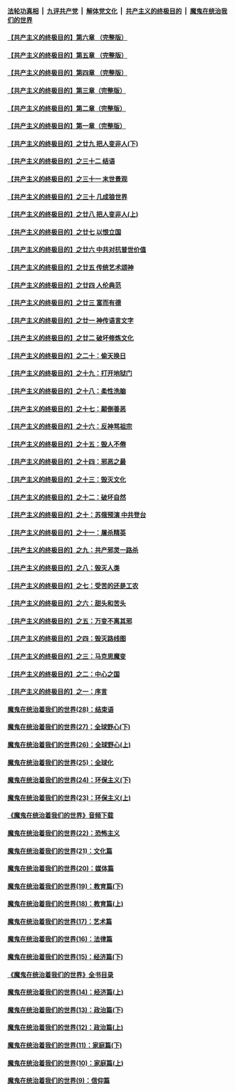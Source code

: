 ####  [法轮功真相](../../../../basic/blob/master/README.md?t=12270039) &nbsp;|&nbsp; [九评共产党](../../../../9ping.md/blob/master/README.md?t=12270039) &nbsp;|&nbsp; [解体党文化](../../../../jtdwh.md/blob/master/README.md?t=12270039)  &nbsp;|&nbsp; [共产主义的终极目的](../../../../gczydzjmd.md/blob/master/README.md?t=12270039) &nbsp;|&nbsp; [魔鬼在统治我们的世界](../../../../mgztzwmdsj.md/blob/master/README.md?t=12270039) 

#### [【共产主义的终极目的】第六章 （完整版）](../pages/nsc422/n11428913.md?t=12270039) 

#### [【共产主义的终极目的】第五章 （完整版）](../pages/nsc422/n11428912.md?t=12270039) 

#### [【共产主义的终极目的】第四章 （完整版）](../pages/nsc422/n11428907.md?t=12270039) 

#### [【共产主义的终极目的】第三章（完整版）](../pages/nsc422/n11428848.md?t=12270039) 

#### [【共产主义的终极目的】第二章（完整版）](../pages/nsc422/n11428831.md?t=12270039) 

#### [【共产主义的终极目的】第一章（完整版）](../pages/nsc422/n11417651.md?t=12270039) 

#### [【共产主义的终极目的】之廿九 把人变非人(下)](../pages/nsc422/n11344140.md?t=12270039) 

#### [【共产主义的终极目的】之三十二 结语](../pages/nsc422/n11360535.md?t=12270039) 

#### [【共产主义的终极目的】之三十一 末世景观](../pages/nsc422/n11351129.md?t=12270039) 

#### [【共产主义的终极目的】之三十 几成狼世界](../pages/nsc422/n11348280.md?t=12270039) 

#### [【共产主义的终极目的】之廿八 把人变非人(上)](../pages/nsc422/n11340492.md?t=12270039) 

#### [【共产主义的终极目的】之廿七 以恨立国](../pages/nsc422/n11336944.md?t=12270039) 

#### [【共产主义的终极目的】之廿六 中共对抗普世价值](../pages/nsc422/n11324785.md?t=12270039) 

#### [【共产主义的终极目的】之廿五 传统艺术颂神](../pages/nsc422/n11296396.md?t=12270039) 

#### [【共产主义的终极目的】之廿四 人伦典范](../pages/nsc422/n11296397.md?t=12270039) 

#### [【共产主义的终极目的】之廿三 富而有德](../pages/nsc422/n11283598.md?t=12270039) 

#### [【共产主义的终极目的】之廿一 神传语言文字](../pages/nsc422/n11263265.md?t=12270039) 

#### [【共产主义的终极目的】之廿二 破坏修炼文化](../pages/nsc422/n11245728.md?t=12270039) 

#### [【共产主义的终极目的】之二十：偷天换日](../pages/nsc422/n11238846.md?t=12270039) 

#### [【共产主义的终极目的】之十九：打开地狱门](../pages/nsc422/n11206376.md?t=12270039) 

#### [【共产主义的终极目的】之十八：柔性洗脑](../pages/nsc422/n11199994.md?t=12270039) 

#### [【共产主义的终极目的】之十七：颠倒善恶](../pages/nsc422/n11179782.md?t=12270039) 

#### [【共产主义的终极目的】之十六：反神骂祖宗](../pages/nsc422/n11166798.md?t=12270039) 

#### [【共产主义的终极目的】之十五：毁人不倦](../pages/nsc422/n11166792.md?t=12270039) 

#### [【共产主义的终极目的】之十四：邪恶之最](../pages/nsc422/n11150249.md?t=12270039) 

#### [【共产主义的终极目的】之十三：毁灭文化](../pages/nsc422/n11135227.md?t=12270039) 

#### [【共产主义的终极目的】之十二：破坏自然](../pages/nsc422/n11135214.md?t=12270039) 

#### [【共产主义的终极目的】之十：苏俄预演 中共登台](../pages/nsc422/n11118424.md?t=12270039) 

#### [【共产主义的终极目的】之十一：屠杀精英](../pages/nsc422/n11118442.md?t=12270039) 

#### [【共产主义的终极目的】之九：共产邪灵一路杀](../pages/nsc422/n11114139.md?t=12270039) 

#### [【共产主义的终极目的】之八：毁灭人类](../pages/nsc422/n11108503.md?t=12270039) 

#### [【共产主义的终极目的】之七：受苦的还是工农](../pages/nsc422/n11101809.md?t=12270039) 

#### [【共产主义的终极目的】之六：甜头和苦头](../pages/nsc422/n11096971.md?t=12270039) 

#### [【共产主义的终极目的】之五：万变不离其邪](../pages/nsc422/n11091285.md?t=12270039) 

#### [【共产主义的终极目的】之四：毁灭路线图](../pages/nsc422/n11086284.md?t=12270039) 

#### [【共产主义的终极目的】之三：马克思魔变](../pages/nsc422/n11061941.md?t=12270039) 

#### [【共产主义的终极目的】之二：中心之国](../pages/nsc422/n11047728.md?t=12270039) 

#### [【共产主义的终极目的】之一：序言](../pages/nsc422/n11086077.md?t=12270039) 

#### [魔鬼在统治着我们的世界(28)：结束语](../pages/nsc422/n10936246.md?t=12270039) 

#### [魔鬼在统治着我们的世界(27)：全球野心(下)](../pages/nsc422/n10928319.md?t=12270039) 

#### [魔鬼在统治着我们的世界(26)：全球野心(上)](../pages/nsc422/n10900318.md?t=12270039) 

#### [魔鬼在统治着我们的世界(25)：全球化](../pages/nsc422/n10788205.md?t=12270039) 

#### [魔鬼在统治着我们的世界(24)：环保主义(下)](../pages/nsc422/n10695307.md?t=12270039) 

#### [魔鬼在统治着我们的世界(23)：环保主义(上)](../pages/nsc422/n10688613.md?t=12270039) 

#### [《魔鬼在统治着我们的世界》音频下载](../pages/nsc422/n10635553.md?t=12270039) 

#### [魔鬼在统治着我们的世界(22)：恐怖主义](../pages/nsc422/n10614727.md?t=12270039) 

#### [魔鬼在统治着我们的世界(21)：文化篇](../pages/nsc422/n10597706.md?t=12270039) 

#### [魔鬼在统治着我们的世界(20)：媒体篇](../pages/nsc422/n10586579.md?t=12270039) 

#### [魔鬼在统治着我们的世界(19)：教育篇(下)](../pages/nsc422/n10564808.md?t=12270039) 

#### [魔鬼在统治着我们的世界(18)：教育篇(上)](../pages/nsc422/n10526970.md?t=12270039) 

#### [魔鬼在统治着我们的世界(17)：艺术篇](../pages/nsc422/n10499093.md?t=12270039) 

#### [魔鬼在统治着我们的世界(16)：法律篇](../pages/nsc422/n10485969.md?t=12270039) 

#### [魔鬼在统治着我们的世界(15)：经济篇(下)](../pages/nsc422/n10469975.md?t=12270039) 

#### [《魔鬼在统治着我们的世界》全书目录](../pages/nsc422/n10464261.md?t=12270039) 

#### [魔鬼在统治着我们的世界(14)：经济篇(上)](../pages/nsc422/n10457370.md?t=12270039) 

#### [魔鬼在统治着我们的世界(13)：政治篇(下)](../pages/nsc422/n10448270.md?t=12270039) 

#### [魔鬼在统治着我们的世界(12)：政治篇(上)](../pages/nsc422/n10444576.md?t=12270039) 

#### [魔鬼在统治着我们的世界(11)：家庭篇(下)](../pages/nsc422/n10440961.md?t=12270039) 

#### [魔鬼在统治着我们的世界(10)：家庭篇(上)](../pages/nsc422/n10435448.md?t=12270039) 

#### [魔鬼在统治着我们的世界(9)：信仰篇](../pages/nsc422/n10432159.md?t=12270039) 

